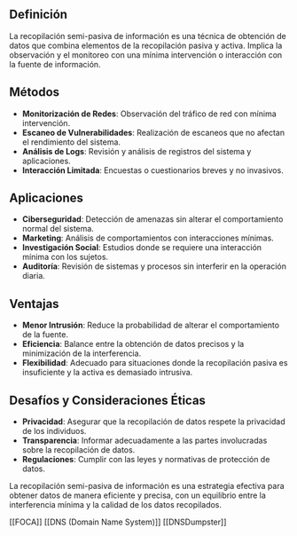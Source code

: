 ## Definición
La recopilación semi-pasiva de información es una técnica de obtención de datos que combina elementos de la recopilación pasiva y activa. Implica la observación y el monitoreo con una mínima intervención o interacción con la fuente de información.

## Métodos
- **Monitorización de Redes**: Observación del tráfico de red con mínima intervención.
- **Escaneo de Vulnerabilidades**: Realización de escaneos que no afectan el rendimiento del sistema.
- **Análisis de Logs**: Revisión y análisis de registros del sistema y aplicaciones.
- **Interacción Limitada**: Encuestas o cuestionarios breves y no invasivos.

## Aplicaciones
- **Ciberseguridad**: Detección de amenazas sin alterar el comportamiento normal del sistema.
- **Marketing**: Análisis de comportamientos con interacciones mínimas.
- **Investigación Social**: Estudios donde se requiere una interacción mínima con los sujetos.
- **Auditoría**: Revisión de sistemas y procesos sin interferir en la operación diaria.

## Ventajas
- **Menor Intrusión**: Reduce la probabilidad de alterar el comportamiento de la fuente.
- **Eficiencia**: Balance entre la obtención de datos precisos y la minimización de la interferencia.
- **Flexibilidad**: Adecuado para situaciones donde la recopilación pasiva es insuficiente y la activa es demasiado intrusiva.

## Desafíos y Consideraciones Éticas
- **Privacidad**: Asegurar que la recopilación de datos respete la privacidad de los individuos.
- **Transparencia**: Informar adecuadamente a las partes involucradas sobre la recopilación de datos.
- **Regulaciones**: Cumplir con las leyes y normativas de protección de datos.

La recopilación semi-pasiva de información es una estrategia efectiva para obtener datos de manera eficiente y precisa, con un equilibrio entre la interferencia mínima y la calidad de los datos recopilados.

[[FOCA]] [[DNS (Domain Name System)]] [[DNSDumpster]]